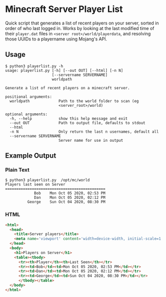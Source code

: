 # Minecraft Server Player List

Quick script that generates a list of recent players on your server, sorted
in order of who last logged in. Works by looking at the last modified time of
their `player.dat` files in `<server root>/world/playerdata`, and resolving
those UUIDs to a playername using Mojang's API.

## Usage

```
$ python3 playerlist.py -h
usage: playerlist.py [-h] [--out OUT] [--html] [-n N]
                     [--servername SERVERNAME]
                     worldpath

Generate a list of recent players on a minecraft server.

positional arguments:
  worldpath             Path to the world folder to scan (eg
                        <server_root>/world)

optional arguments:
  -h, --help            show this help message and exit
  --out OUT             Path to output file, defaults to stdout
  --html
  -n N                  Only return the last n usernames, default all
  --servername SERVERNAME
                        Server name for use in output
```

## Example Output

### Plain Text
```console
$ python3 playerlist.py  /opt/mc/world
Players last seen on Server
=============================================
             Bob    Mon Oct 05 2020, 02:53 PM
             Dan    Mon Oct 05 2020, 02:12 PM
          George    Sun Oct 04 2020, 08:30 PM
```

### HTML

```html
<html>
  <head>
    <title>Server players</title>
    <meta name='viewport' content='width=device-width, initial-scale=1.0'>
  </head>
  <body>
    <h1>Players on Server</h1>
    <table><tbody>
      <tr><th>Player</th><th>Last Seen</th></tr>
      <tr><td>Bob</td><td>Mon Oct 05 2020, 02:53 PM</td></tr>
      <tr><td>Dan</td><td>Mon Oct 05 2020, 02:12 PM</td></tr>
      <tr><td>George</td><td>Sun Oct 04 2020, 08:30 PM</td></tr>
      </tbody></table>
  </body>
</html>
```
